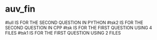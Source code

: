 # auv_fin
#lull IS FOR THE SECOND QUESTION IN PYTHON
#tsk2 IS FOR THE SECOND QUESTION IN CPP
#tsk IS FOR THE FIRST QUESTION USING 4 FILES
#tsk1 IS FOR THE FIRST QUESTION USING 2 FILES
